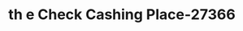 ---
f_zip-code: 92019
f_state-code: CA
title: th e Check Cashing Place-27366
f_phone: 619-660-6669
f_city-only: El Cajon
f_address: 2920 Jamacha Rd El Cajon
f_location-unique-id: '27366'
slug: th-e-check-cashing-place-27366
updated-on: '2024-05-30T13:46:58.046Z'
created-on: '2024-05-30T13:36:59.803Z'
published-on: '2024-05-30T13:54:32.469Z'
f_city-state: cms/city/el-cajon-ca.md
f_company: cms/company/th-e-check-cashing-place.md
f_state: cms/state/california.md
layout: '[payday-loan].html'
tags: payday-loan
---